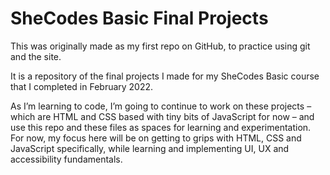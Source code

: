 # SheCodes Basic Final Projects

This was originally made as my first repo on GitHub, to practice using git and the site.

It is a repository of the final projects I made for my SheCodes Basic course that I completed in February 2022.

As I’m learning to code, I’m going to continue to work on these projects – which are HTML and CSS based with tiny bits of JavaScript for now – and use this repo and these files as spaces for learning and experimentation. For now, my focus here will be on getting to grips with HTML, CSS and JavaScript specifically, while learning and implementing UI, UX and accessibility fundamentals.
